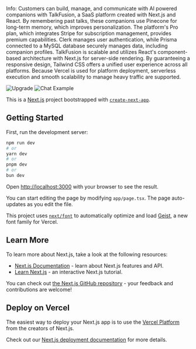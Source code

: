 Info:
Customers can build, manage, and communicate with AI powered companions with TalkFusion, a SaaS platform created with Next.js and React. By remembering past talks, these companions use Pinecone for long-term memory, which improves personalization. The platform's Pro plan, which integrates Stripe for subscription management, provides premium capabilities. Clerk manages user authentication, while Prisma connected to a MySQL database securely manages data, including companion profiles. TalkFusion is scalable and utilizes React's component-based architecture with Next.js for server-side rendering. By guaranteeing a responsive design, Tailwind CSS offers a unified user experience across all platforms. Because Vercel is used for platform deployment, serverless execution and smooth scalability to manage heavy traffic are supported.

![Upgrade](https://github.com/user-attachments/assets/69836ef0-7d10-4fe6-bc07-fa2ffd37828b)
![Chat Example](https://github.com/user-attachments/assets/c66ad5be-a276-416f-a5a3-4398966e9e35)




This is a [Next.js](https://nextjs.org) project bootstrapped with [`create-next-app`](https://nextjs.org/docs/app/api-reference/cli/create-next-app).

## Getting Started

First, run the development server:

```bash
npm run dev
# or
yarn dev
# or
pnpm dev
# or
bun dev
```

Open [http://localhost:3000](http://localhost:3000) with your browser to see the result.

You can start editing the page by modifying `app/page.tsx`. The page auto-updates as you edit the file.

This project uses [`next/font`](https://nextjs.org/docs/app/building-your-application/optimizing/fonts) to automatically optimize and load [Geist](https://vercel.com/font), a new font family for Vercel.

## Learn More

To learn more about Next.js, take a look at the following resources:

- [Next.js Documentation](https://nextjs.org/docs) - learn about Next.js features and API.
- [Learn Next.js](https://nextjs.org/learn) - an interactive Next.js tutorial.

You can check out [the Next.js GitHub repository](https://github.com/vercel/next.js) - your feedback and contributions are welcome!

## Deploy on Vercel

The easiest way to deploy your Next.js app is to use the [Vercel Platform](https://vercel.com/new?utm_medium=default-template&filter=next.js&utm_source=create-next-app&utm_campaign=create-next-app-readme) from the creators of Next.js.

Check out our [Next.js deployment documentation](https://nextjs.org/docs/app/building-your-application/deploying) for more details.
